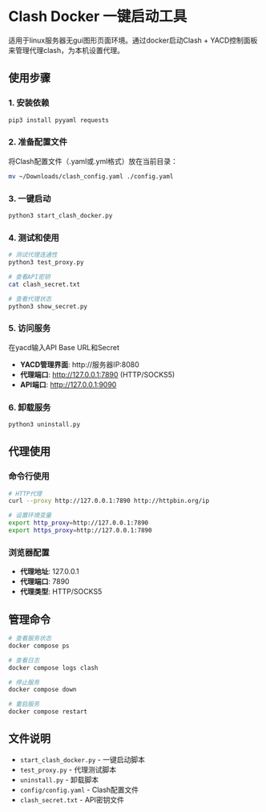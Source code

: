 # Clash Docker 一键启动工具

适用于linux服务器无gui图形页面环境。通过docker启动Clash + YACD控制面板来管理代理clash，为本机设置代理。

## 使用步骤

### 1. 安装依赖
```bash
pip3 install pyyaml requests
```

### 2. 准备配置文件
将Clash配置文件（.yaml或.yml格式）放在当前目录：
```bash
mv ~/Downloads/clash_config.yaml ./config.yaml
```

### 3. 一键启动
```bash
python3 start_clash_docker.py
```

### 4. 测试和使用
```bash
# 测试代理连通性
python3 test_proxy.py

# 查看API密钥
cat clash_secret.txt

# 查看代理状态
python3 show_secret.py
```

### 5. 访问服务
在yacd输入API Base URL和Secret
- **YACD管理界面**: http://服务器IP:8080
- **代理端口**: http://127.0.0.1:7890 (HTTP/SOCKS5)
- **API端口**: http://127.0.0.1:9090

### 6. 卸载服务
```bash
python3 uninstall.py
```

## 代理使用

### 命令行使用
```bash
# HTTP代理
curl --proxy http://127.0.0.1:7890 http://httpbin.org/ip

# 设置环境变量
export http_proxy=http://127.0.0.1:7890
export https_proxy=http://127.0.0.1:7890
```

### 浏览器配置
- **代理地址**: 127.0.0.1
- **代理端口**: 7890
- **代理类型**: HTTP/SOCKS5

## 管理命令

```bash
# 查看服务状态
docker compose ps

# 查看日志
docker compose logs clash

# 停止服务
docker compose down

# 重启服务
docker compose restart
```

## 文件说明

- `start_clash_docker.py` - 一键启动脚本
- `test_proxy.py` - 代理测试脚本
- `uninstall.py` - 卸载脚本
- `config/config.yaml` - Clash配置文件
- `clash_secret.txt` - API密钥文件

